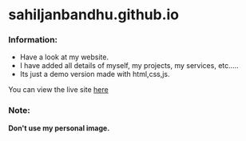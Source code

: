 # sahiljanbandhu.github.io
### Information:
- Have a look at my website.
- I have added all details of myself, my projects, my services, etc.....
- Its just a demo version made with html,css,js.

You can view the live site [here](https://sahiljanbandhu.github.io/myportfolio/)

### Note:
**Don't use my personal image.**
